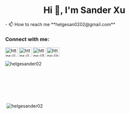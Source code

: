 <h1 align="center">Hi 👋, I'm Sander Xu</h1>
- 📫 How to reach me **helgesan0202@gmail.com**

<h3 align="left">Connect with me:</h3>
<p align="left">
<a href="https://www.linkedin.com/in/sander-xu/" target="blank"><img align="center" src="https://raw.githubusercontent.com/rahuldkjain/github-profile-readme-generator/master/src/images/icons/Social/linked-in-alt.svg" alt="https://www.linkedin.com/in/sander-xu/" height="30" width="40" /></a>
<a href="https://www.kaggle.com/helgesander" target="blank"><img align="center" src="https://raw.githubusercontent.com/rahuldkjain/github-profile-readme-generator/master/src/images/icons/Social/kaggle.svg" alt="https://www.kaggle.com/helgesander" height="30" width="40" /></a>
<a href="https://leetcode.com/helgesander02/" target="blank"><img align="center" src="https://leetcode.com/_next/static/images/logo-ff2b712834cf26bf50a5de58ee27bcef.png" alt="https://leetcode.com/helgesander02/" height="30" width="40" /></a>
<a href="https://replit.com/@helgesander02" target="blank"><img align="center" src="https://pbs.twimg.com/profile_images/1577395477137526784/ECF9IL4v_400x400.jpg" alt="https://replit.com/@helgesander02" height="30" width="40" /></a>
</p>

<p><img align="left" src="https://github-readme-stats.vercel.app/api/top-langs?username=helgesander02&show_icons=true&locale=en&layout=compact" alt="helgesander02" /></p>
<br/><br/><br/><br/><br/><br/><br/>
<p>&nbsp;<img align="center" src="https://github-readme-stats.vercel.app/api?username=helgesander02&show_icons=true&locale=en" alt="helgesander02" /></p>
